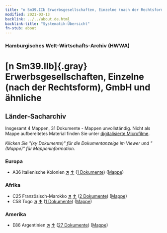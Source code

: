 ```yaml
---
title: "n Sm39.IIb Erwerbsgesellschaften, Einzelne (nach der Rechtsform), GmbH und ähnliche"
modified: 2021-03-13
backlink: ../../about.de.html
backlink-title: "Systematik-Übersicht"
fn-stub: about
---
```


### Hamburgisches Welt-Wirtschafts-Archiv (HWWA)

# [n Sm39.IIb]{.gray}&#8201; Erwerbsgesellschaften, Einzelne (nach der Rechtsform), GmbH und ähnliche&#160; 







## Länder-Sacharchiv




Insgesamt 4 Mappen, 31 Dokumente - Mappen unvollständig.
Nicht als Mappe aufbereitetes Material finden Sie unter [digitalisierte Microfilme](/film/h1_sh.de.html).

_Klicken Sie "(xy Dokumente)" für die Dokumentanzeige im Viewer und "(Mappe)" für Mappeninformation._




### Europa

- A36 Italienische Kolonien [**&nearr;**](../../../geo/i/141012/about.de.html "Italienische Kolonien (alle Mappen)") [**&uarr;**](../../../geo/about.de.html#A36 "Ländersystematik") (<a href="https://pm20.zbw.eu/iiifview/folder/sh/141012,145842" title="über: Italienische Kolonien : Erwerbsgesellschaften, Einzelne (nach der Rechtsform), GmbH und ähnliche" target="_blank">1 Dokumente</a>) ([Mappe](../../../../folder/sh/1410xx/141012/1458xx/145842/about.de.html))

### Afrika

- C25 Französisch-Marokko [**&nearr;**](../../../geo/i/141358/about.de.html "Französisch-Marokko (alle Mappen)") [**&uarr;**](../../../geo/about.de.html#C25 "Ländersystematik") (<a href="https://pm20.zbw.eu/iiifview/folder/sh/141358,145842" title="über: Französisch-Marokko : Erwerbsgesellschaften, Einzelne (nach der Rechtsform), GmbH und ähnliche" target="_blank">2 Dokumente</a>) ([Mappe](../../../../folder/sh/1413xx/141358/1458xx/145842/about.de.html))
- C58 Togo [**&nearr;**](../../../geo/i/141408/about.de.html "Togo (alle Mappen)") [**&uarr;**](../../../geo/about.de.html#C58 "Ländersystematik") (<a href="https://pm20.zbw.eu/iiifview/folder/sh/141408,145842" title="über: Togo : Erwerbsgesellschaften, Einzelne (nach der Rechtsform), GmbH und ähnliche" target="_blank">1 Dokumente</a>) ([Mappe](../../../../folder/sh/1414xx/141408/1458xx/145842/about.de.html))

### Amerika

- E86 Argentinien [**&nearr;**](../../../geo/i/141692/about.de.html "Argentinien (alle Mappen)") [**&uarr;**](../../../geo/about.de.html#E86 "Ländersystematik") (<a href="https://pm20.zbw.eu/iiifview/folder/sh/141692,145842" title="über: Argentinien : Erwerbsgesellschaften, Einzelne (nach der Rechtsform), GmbH und ähnliche" target="_blank">27 Dokumente</a>) ([Mappe](../../../../folder/sh/1416xx/141692/1458xx/145842/about.de.html))








